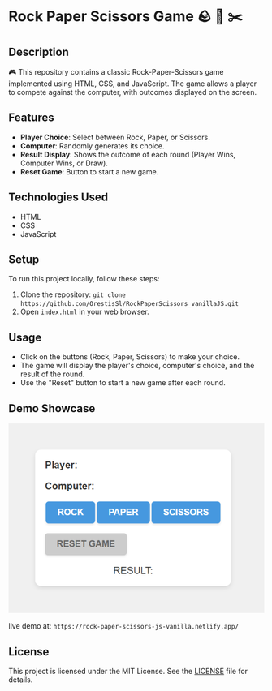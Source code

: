 # Rock Paper Scissors Game 🪨 📄 ✂️

## Description

🎮 This repository contains a classic Rock-Paper-Scissors game implemented using HTML, CSS, and JavaScript. The game allows a player to compete against the computer, with outcomes displayed on the screen.

## Features

- **Player Choice**: Select between Rock, Paper, or Scissors.
- **Computer**: Randomly generates its choice.
- **Result Display**: Shows the outcome of each round (Player Wins, Computer Wins, or Draw).
- **Reset Game**: Button to start a new game.

## Technologies Used

- HTML
- CSS
- JavaScript

## Setup

To run this project locally, follow these steps:

1. Clone the repository: `git clone https://github.com/OrestisSl/RockPaperScissors_vanillaJS.git`
2. Open `index.html` in your web browser.

## Usage

- Click on the buttons (Rock, Paper, Scissors) to make your choice.
- The game will display the player's choice, computer's choice, and the result of the round.
- Use the "Reset" button to start a new game after each round.

## Demo Showcase
![Game Screenshot](image/showcase.png)

live demo at: `https://rock-paper-scissors-js-vanilla.netlify.app/`

## License
This project is licensed under the MIT License. See the [LICENSE](LICENSE) file for details.